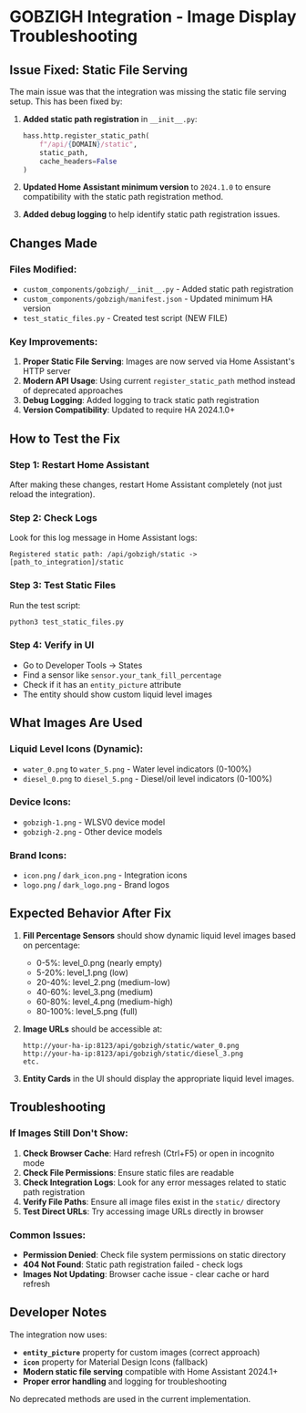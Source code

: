 # GOBZIGH Integration - Image Display Troubleshooting

## Issue Fixed: Static File Serving

The main issue was that the integration was missing the static file serving setup. This has been fixed by:

1. **Added static path registration** in `__init__.py`:
   ```python
   hass.http.register_static_path(
       f"/api/{DOMAIN}/static",
       static_path,
       cache_headers=False
   )
   ```

2. **Updated Home Assistant minimum version** to `2024.1.0` to ensure compatibility with the static path registration method.

3. **Added debug logging** to help identify static path registration issues.

## Changes Made

### Files Modified:
- `custom_components/gobzigh/__init__.py` - Added static path registration
- `custom_components/gobzigh/manifest.json` - Updated minimum HA version
- `test_static_files.py` - Created test script (NEW FILE)

### Key Improvements:
1. **Proper Static File Serving**: Images are now served via Home Assistant's HTTP server
2. **Modern API Usage**: Using current `register_static_path` method instead of deprecated approaches
3. **Debug Logging**: Added logging to track static path registration
4. **Version Compatibility**: Updated to require HA 2024.1.0+

## How to Test the Fix

### Step 1: Restart Home Assistant
After making these changes, restart Home Assistant completely (not just reload the integration).

### Step 2: Check Logs
Look for this log message in Home Assistant logs:
```
Registered static path: /api/gobzigh/static -> [path_to_integration]/static
```

### Step 3: Test Static Files
Run the test script:
```bash
python3 test_static_files.py
```

### Step 4: Verify in UI
- Go to Developer Tools → States
- Find a sensor like `sensor.your_tank_fill_percentage`
- Check if it has an `entity_picture` attribute
- The entity should show custom liquid level images

## What Images Are Used

### Liquid Level Icons (Dynamic):
- `water_0.png` to `water_5.png` - Water level indicators (0-100%)
- `diesel_0.png` to `diesel_5.png` - Diesel/oil level indicators (0-100%)

### Device Icons:
- `gobzigh-1.png` - WLSV0 device model
- `gobzigh-2.png` - Other device models

### Brand Icons:
- `icon.png` / `dark_icon.png` - Integration icons
- `logo.png` / `dark_logo.png` - Brand logos

## Expected Behavior After Fix

1. **Fill Percentage Sensors** should show dynamic liquid level images based on percentage:
   - 0-5%: level_0.png (nearly empty)
   - 5-20%: level_1.png (low)
   - 20-40%: level_2.png (medium-low)
   - 40-60%: level_3.png (medium)
   - 60-80%: level_4.png (medium-high)
   - 80-100%: level_5.png (full)

2. **Image URLs** should be accessible at:
   ```
   http://your-ha-ip:8123/api/gobzigh/static/water_0.png
   http://your-ha-ip:8123/api/gobzigh/static/diesel_3.png
   etc.
   ```

3. **Entity Cards** in the UI should display the appropriate liquid level images.

## Troubleshooting

### If Images Still Don't Show:

1. **Check Browser Cache**: Hard refresh (Ctrl+F5) or open in incognito mode
2. **Check File Permissions**: Ensure static files are readable
3. **Check Integration Logs**: Look for any error messages related to static path registration
4. **Verify File Paths**: Ensure all image files exist in the `static/` directory
5. **Test Direct URLs**: Try accessing image URLs directly in browser

### Common Issues:
- **Permission Denied**: Check file system permissions on static directory
- **404 Not Found**: Static path registration failed - check logs
- **Images Not Updating**: Browser cache issue - clear cache or hard refresh

## Developer Notes

The integration now uses:
- **`entity_picture`** property for custom images (correct approach)
- **`icon`** property for Material Design Icons (fallback)
- **Modern static file serving** compatible with Home Assistant 2024.1+
- **Proper error handling** and logging for troubleshooting

No deprecated methods are used in the current implementation.
